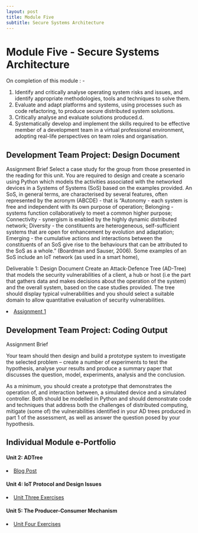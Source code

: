 ```yaml
---
layout: post
title: Module Five
subtitle: Secure Systems Architecture
---
```

<h1>Module Five - Secure Systems Architecture</h1>

On completion of this module : - 
<ol>
<li>Identify and critically analyse operating system risks and issues, and identify appropriate methodologies, tools and techniques to solve them.</li>
<li>Evaluate and adapt platforms and systems, using processes such as code refactoring, to produce secure distributed system solutions.</li>
<li>Critically analyse and evaluate solutions produced.d.</li>
<li>Systematically develop and implement the skills required to be effective member of a development team in a virtual professional environment, adopting real-life perspectives on team roles and organisation.</li>
</ol>


## Development Team Project: Design Document
Assignment Brief
Select a case study for the group from those presented in the reading for this unit.
You are required to design and create a scenario using Python which models the activities associated with the networked devices in a Systems of Systems (SoS)
based on the examples provided. An SoS, in general terms, are characterised by several features, often represented by the acronym (ABCDE) - 
that is “Autonomy - each system is free and independent with its own purpose of operation; 
Belonging - systems function collaboratively to meet a common higher purpose; 
Connectivity - synergism is enabled by the highly dynamic distributed network; 
Diversity - the constituents are heterogeneous, self-sufficient systems that are open for enhancement by evolution and adaptation; 
Emerging - the cumulative actions and interactions between the constituents of an SoS give rise to the behaviours that can be attributed to the SoS as a whole.” (Boardman and Sauser, 2006).
Some examples of an SoS include an IoT network (as used in a smart home), 

Deliverable 1: Design Document
Create an Attack-Defence Tree (AD-Tree) that models the security vulnerabilities of a client, a hub or host 
(i.e the part that gathers data and makes decisions about the operation of the system) and the overall system, based on the case studies provided. 
The tree should display typical vulnerabilities and you should select a suitable domain to allow quantitative evaluation of security vulnerabilities.


<li> <a href="https://github.com/DeepakSidhar/DeepakSidhar.github.io/blob/main/assets/ModuleFive/Group-Assignment-1-Design-Document%20(2).pdf"> Assignment 1</a></li>


## Development Team Project: Coding Output
Assignment Brief

Your team should then design and build a prototype system to investigate the selected problem – create a number of experiments to test the hypothesis, 
analyse your results and produce a summary paper that discusses the question, model, experiments, analysis and the conclusion.

As a minimum, you should create a prototype that demonstrates the operation of, and interaction between, a simulated device and a simulated controller. Both should be modelled in Python and should demonstrate code and techniques that address both the challenges of distributed computing, mitigate (some of) the vulnerabilities identified in your AD trees produced in part 1 of the assessment, as well as answer the question posed by your hypothesis.


## Individual Module e-Portfolio

>
<h4>Unit 2: ADTree </h4>
<li><a href="https://github.com/DeepakSidhar/DeepakSidhar.github.io/blob/main/assets/ModuleFour/unit2%20blog%20post.pdf">Blog Post	</a></li>
<h4>Unit 4: IoT Protocol and Design Issues</h4>
<li><a href="https://github.com/DeepakSidhar/DeepakSidhar.github.io/blob/main/assets/ModuleFour/SSD%20Unit%203%20.pdf">Unit Three Exercises	</a></li>
<h4>Unit 5: The Producer-Consumer Mechanism</h4>
<li><a href="https://github.com/DeepakSidhar/DeepakSidhar.github.io/blob/main/assets/ModuleFour/SSD%20Unit%204%20.pdf">Unit Four Exercises	</a></li>
